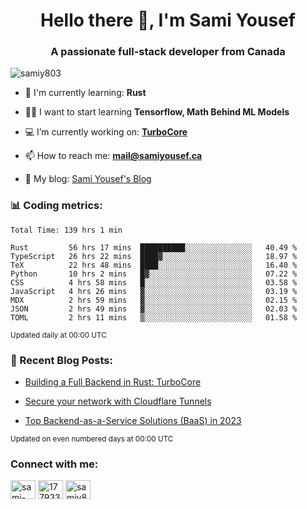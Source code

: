 <h1 align="center">Hello there 👋, I'm Sami Yousef</h1>
<h3 align="center">A passionate full-stack developer from Canada</h3>

<p align="left"> <img src="https://komarev.com/ghpvc/?username=samiy803&label=Profile%20views&color=0e75b6&style=flat" alt="samiy803" /> </p>

- 🌱 I'm currently learning: **Rust**

- 👨‍💻 I want to start learning **Tensorflow, Math Behind ML Models**

- 💻 I’m currently working on: **[TurboCore](https://github.com/samiy803/TurboCore)**

- 📫 How to reach me: **mail@samiyousef.ca**

- 📝 My blog: [Sami Yousef's Blog](https://blog.samiyousef.ca)

<h3 align="left">📊 Coding metrics:</h3>
<!--START_SECTION:waka-->

```text
Total Time: 139 hrs 1 min

Rust         56 hrs 17 mins  ██████████░░░░░░░░░░░░░░░   40.49 %
TypeScript   26 hrs 22 mins  ████▓░░░░░░░░░░░░░░░░░░░░   18.97 %
TeX          22 hrs 48 mins  ████░░░░░░░░░░░░░░░░░░░░░   16.40 %
Python       10 hrs 2 mins   █▓░░░░░░░░░░░░░░░░░░░░░░░   07.22 %
CSS          4 hrs 58 mins   █░░░░░░░░░░░░░░░░░░░░░░░░   03.58 %
JavaScript   4 hrs 26 mins   ▓░░░░░░░░░░░░░░░░░░░░░░░░   03.19 %
MDX          2 hrs 59 mins   ▓░░░░░░░░░░░░░░░░░░░░░░░░   02.15 %
JSON         2 hrs 49 mins   ▓░░░░░░░░░░░░░░░░░░░░░░░░   02.03 %
TOML         2 hrs 11 mins   ▒░░░░░░░░░░░░░░░░░░░░░░░░   01.58 %
```

<!--END_SECTION:waka-->
<sup>Updated daily at 00:00 UTC</sup>

<h3 align="left">📝 Recent Blog Posts:</h3>

<!-- BLOG-POST-LIST:START -->
- [Building a Full Backend in Rust: TurboCore](https://blog.samiyousef.ca/building-a-full-backend-in-rust-turbocore/)

- [Secure your network with Cloudflare Tunnels](https://blog.samiyousef.ca/secure-your-network-with-cloudflare-tunnels/)

- [Top Backend-as-a-Service Solutions &lpar;BaaS&rpar; in 2023](https://blog.samiyousef.ca/comparing-backend-as-a-service-solutions-a-complete-guide/)
<!-- BLOG-POST-LIST:END -->
<sup>Updated on even numbered days at 00:00 UTC</sup>

<h3 align="left">Connect with me:</h3>
<p align="left">
<a href="https://linkedin.com/in/sami-yousef" target="blank"><img align="center" src="https://raw.githubusercontent.com/rahuldkjain/github-profile-readme-generator/master/src/images/icons/Social/linked-in-alt.svg" alt="sami-yousef" height="30" width="40" /></a>
<a href="https://stackoverflow.com/users/17793354" target="blank"><img align="center" src="https://raw.githubusercontent.com/rahuldkjain/github-profile-readme-generator/master/src/images/icons/Social/stack-overflow.svg" alt="17793354" height="30" width="40" /></a>
<a href="https://www.leetcode.com/samiy8030" target="blank"><img align="center" src="https://raw.githubusercontent.com/rahuldkjain/github-profile-readme-generator/master/src/images/icons/Social/leet-code.svg" alt="samiy8030" height="30" width="40" /></a>
</p>

